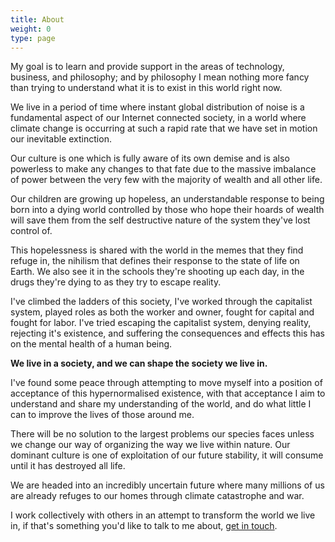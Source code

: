 ```yaml
---
title: About
weight: 0
type: page
---
```

My goal is to learn and provide support in the areas of technology, business, and philosophy; and by philosophy I mean nothing more fancy than trying to understand what it is to exist in this world right now.

We live in a period of time where instant global distribution of noise is a fundamental aspect of our Internet connected society, in a world where climate change is occurring at such a rapid rate that we have set in motion our inevitable extinction.

Our culture is one which is fully aware of its own demise and is also powerless to make any changes to that fate due to the massive imbalance of power between the very few with the majority of wealth and all other life.

Our children are growing up hopeless, an understandable response to being born into a dying world controlled by those who hope their hoards of wealth will save them from the self destructive nature of the system they've lost control of.

This hopelessness is shared with the world in the memes that they find refuge in, the nihilism that defines their response to the state of life on Earth. We also see it in the schools they're shooting up each day, in the drugs they're dying to as they try to escape reality.

I've climbed the ladders of this society, I've worked through the capitalist system, played roles as both the worker and owner, fought for capital and fought for labor. I've tried escaping the capitalist system, denying reality, rejecting it's existence, and suffering the consequences and effects this has on the mental health of a human being.

**We live in a society, and we can shape the society we live in.**

I've found some peace through attempting to move myself into a position of acceptance of this hypernormalised existence, with that acceptance I aim to understand and share my understanding of the world, and do what little I can to improve the lives of those around me.

There will be no solution to the largest problems our species faces unless we change our way of organizing the way we live within nature. Our dominant culture is one of exploitation of our future stability, it will consume until it has destroyed all life.

We are headed into an incredibly uncertain future where many millions of us are already refuges to our homes through climate catastrophe and war. 

I work collectively with others in an attempt to transform the world we live in, if that's something you'd like to talk to  me about, [get in touch](/contact/ "Contact Me").
